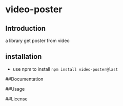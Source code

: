 # video-poster

## Introduction
a library get poster from video  
## installation
* use npm to install
<code>npm install video-poster@last</code>

##Documentation

##Usage

##License
